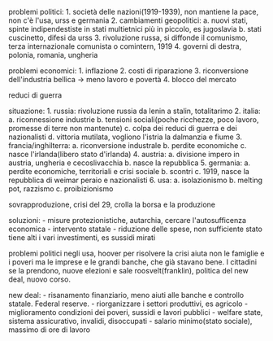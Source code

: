 problemi politici:
	1. società delle nazioni(1919-1939), non mantiene la pace, non c'è l'usa, urss e germania
	2. cambiamenti geopolitici:
		a. nuovi stati, spinte indipendestiste in stati multietnici più in piccolo, es jugoslavia
		b. stati cuscinetto, difesi da urss
	3. rivoluzione russa, si diffonde il comunismo, terza internazionale comunista o comintern, 1919
	4. governi di destra, polonia, romania, ungheria
	
	
problemi economici:
	1. inflazione
	2. costi di riparazione
	3. riconversione dell'industria bellica -> meno lavoro e povertà
	4. blocco del mercato

reduci di guerra

situazione:
	1. russia: rivoluzione russia da lenin a stalin, totalitarimo
	2. italia:
		a. riconnessione industrie
		b. tensioni sociali(poche ricchezze, poco lavoro, promesse di terre non mantenute)
		c. colpa dei reduci di guerra e dei nazionalisti
		d. vittoria mutilata, vogliono l'istria la dalmanzia e fiume
	3. francia/inghilterra:
		a. riconversione industrale
		b. perdite economiche
		c. nasce l'irlanda(libero stato d'irlanda)
	4. austria:
		a. divisione impero in austria, ungheria e cecoslivacchia
		b. nasce la repubblica
	5. germania:
		a. perdite economiche, territoriali e crisi sociale
		b. scontri
		c. 1919, nasce la repubblica di weimar peraio e nazionalisti
	6. usa:
		a. isolazionismo
		b. melting pot, razzismo
		c. proibizionismo

sovrapproduzione, crisi del 29, crolla la borsa e la produzione

soluzioni:
	- misure protezionistiche, autarchia, cercare l'autosufficenza economica
	- intervento statale
	- riduzione delle spese, non sufficiente
stato tiene alti i vari investimenti, es sussidi mirati 

problemi politici negli usa, hoover per risolvere la crisi aiuta non le famiglie e i poveri ma le imprese e le grandi banche, che già stavano bene. I cittadini se la prendono, nuove elezioni e sale roosvelt(franklin), politica del new deal, nuovo corso. 

new deal:
	- risanamento finanziario, meno aiuti alle banche e controllo statale. Federal reserve.
	- riorganizzare i settori produttivi, es agricolo
	- miglioramento condizioni dei poveri, sussidi e lavori pubblici
	- welfare state, sistema assicurativo, invalidi, disoccupati
	- salario minimo(stato sociale), massimo di ore di lavoro
